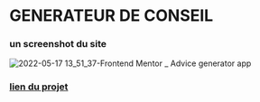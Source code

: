 # GENERATEUR DE CONSEIL 

### un screenshot du site
![2022-05-17 13_51_37-Frontend Mentor _ Advice generator app](https://user-images.githubusercontent.com/95926729/168804646-f507a624-90ea-4d9d-b7ab-63409a284062.png)


### [lien du projet](https://astonishing-daffodil-bafc30.netlify.app/)
